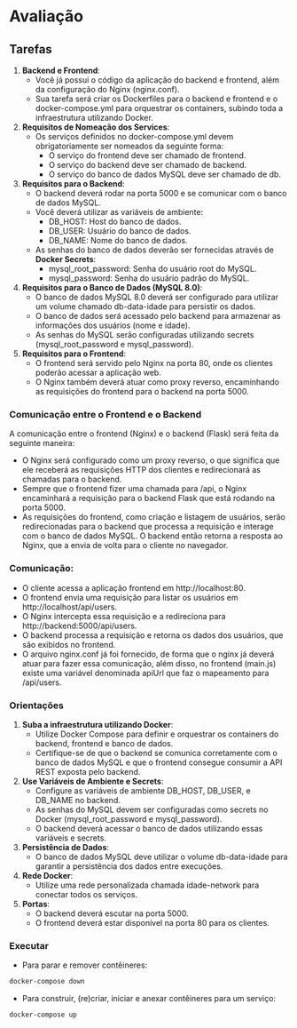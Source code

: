 # Avaliação

## Tarefas

1. **Backend e Frontend**:
    - Você já possui o código da aplicação do backend e frontend, além da configuração do Nginx (nginx.conf).
    - Sua tarefa será criar os Dockerfiles para o backend e frontend e o docker-compose.yml para orquestrar os containers, subindo toda a infraestrutura utilizando Docker.
2. **Requisitos de Nomeação dos Services**:
    - Os serviços definidos no docker-compose.yml devem obrigatoriamente ser nomeados da seguinte forma:
        - O serviço do frontend deve ser chamado de frontend.
        - O serviço do backend deve ser chamado de backend.
        - O serviço do banco de dados MySQL deve ser chamado de db.
3. **Requisitos para o Backend**:
    - O backend deverá rodar na porta 5000 e se comunicar com o banco de dados MySQL.
    - Você deverá utilizar as variáveis de ambiente:
        - DB_HOST: Host do banco de dados.
        - DB_USER: Usuário do banco de dados.
        - DB_NAME: Nome do banco de dados.
    - As senhas do banco de dados deverão ser fornecidas através de **Docker Secrets**:
        - mysql_root_password: Senha do usuário root do MySQL.
        - mysql_password: Senha do usuário padrão do MySQL.
4. **Requisitos para o Banco de Dados (MySQL 8.0)**:
    - O banco de dados MySQL 8.0 deverá ser configurado para utilizar um volume chamado db-data-idade para persistir os dados.
    - O banco de dados será acessado pelo backend para armazenar as informações dos usuários (nome e idade).
    - As senhas do MySQL serão configuradas utilizando secrets (mysql_root_password e mysql_password).
5. **Requisitos para o Frontend**:
    - O frontend será servido pelo Nginx na porta 80, onde os clientes poderão acessar a aplicação web.
    - O Nginx também deverá atuar como proxy reverso, encaminhando as requisições do frontend para o backend na porta 5000.

### Comunicação entre o Frontend e o Backend

A comunicação entre o frontend (Nginx) e o backend (Flask) será feita da seguinte maneira:

- O Nginx será configurado como um proxy reverso, o que significa que ele receberá as requisições HTTP dos clientes e redirecionará as chamadas para o backend.
- Sempre que o frontend fizer uma chamada para /api, o Nginx encaminhará a requisição para o backend Flask que está rodando na porta 5000.
- As requisições do frontend, como criação e listagem de usuários, serão redirecionadas para o backend que processa a requisição e interage com o banco de dados MySQL. O backend então retorna a resposta ao Nginx, que a envia de volta para o cliente no navegador.

### Comunicação:

- O cliente acessa a aplicação frontend em http://localhost:80.
- O frontend envia uma requisição para listar os usuários em http://localhost/api/users.
- O Nginx intercepta essa requisição e a redireciona para http://backend:5000/api/users.
- O backend processa a requisição e retorna os dados dos usuários, que são exibidos no frontend.
- O arquivo nginx.conf já foi fornecido, de forma que o nginx já deverá atuar para fazer essa comunicação, além disso, no frontend (main.js) existe uma variável denominada apiUrl que faz o mapeamento para /api/users.


### Orientações

1. **Suba a infraestrutura utilizando Docker**:
    -  Utilize Docker Compose para definir e orquestrar os containers do backend, frontend e banco de dados.
    - Certifique-se de que o backend se comunica corretamente com o banco de dados MySQL e que o frontend consegue consumir a API REST exposta pelo backend.
2. **Use Variáveis de Ambiente e Secrets**:
    - Configure as variáveis de ambiente DB_HOST, DB_USER, e DB_NAME no backend.
    - As senhas do MySQL devem ser configuradas como secrets no Docker (mysql_root_password e mysql_password).
    - O backend deverá acessar o banco de dados utilizando essas variáveis e secrets.
3. **Persistência de Dados**:
    - O banco de dados MySQL deve utilizar o volume db-data-idade para garantir a persistência dos dados entre execuções.
4. **Rede Docker**:
    - Utilize uma rede personalizada chamada idade-network para conectar todos os serviços.
5. **Portas**:
    - O backend deverá escutar na porta 5000.
    - O frontend deverá estar disponível na porta 80 para os clientes.

### Executar
- Para parar e remover contêineres:
```sh
docker-compose down
```

- Para construir, (re)criar, iniciar e anexar contêineres para um serviço:
```sh
docker-compose up
```

